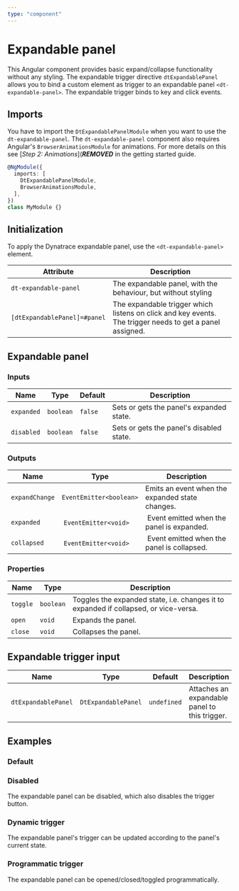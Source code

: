 ```yaml
---
type: "component"
---
```


# Expandable panel

This Angular component provides basic expand/collapse functionality without any styling. The expandable trigger directive `dtExpandablePanel` allows you to bind a custom element as trigger to an expandable panel `<dt-expandable-panel>`. The expandable trigger binds to key and click events.

## Imports

You have to import the `DtExpandablePanelModule` when you want to use the `dt-expandable-panel`.
The `dt-expandable-panel` component also requires Angular's `BrowserAnimationsModule` for animations. For more details on this see [*Step 2: Animations*](***REMOVED*** in the getting started guide.

```typescript
@NgModule({
  imports: [
    DtExpandablePanelModule,
    BrowserAnimationsModule,
  ],
})
class MyModule {}

```

## Initialization

To apply the Dynatrace expandable panel, use the `<dt-expandable-panel>` element.

| Attribute | Description |
| --- | --- |
| `dt-expandable-panel` | The expandable panel, with the behaviour, but without styling |
| `[dtExpandablePanel]=#panel` | The expandable trigger which listens on click and key events. The trigger needs to get a panel assigned. |

<docs-source-example example="DefaultExpandablePanelExample"></docs-source-example>

## Expandable panel

### Inputs

| Name | Type | Default | Description |
| --- | --- | --- | --- |
| `expanded` | `boolean` | `false` | Sets or gets the panel's expanded state. |
| `disabled` | `boolean` | `false` | Sets or gets the panel's disabled state. |

### Outputs

| Name | Type | Description |
| --- | --- | --- |
| `expandChange` | `EventEmitter<boolean>` | Emits an event when the expanded state changes. |
| `expanded` | `EventEmitter<void>` | Event emitted when the panel is expanded. |
| `collapsed` | `EventEmitter<void>` | Event emitted when the panel is collapsed. |

### Properties

| Name | Type | Description |
| --- | --- | --- |
| `toggle` | `boolean` | Toggles the expanded state, i.e. changes it to expanded if collapsed, or vice-versa. |
| `open` | `void` | Expands the panel. |
| `close` | `void` | Collapses the panel.|

## Expandable trigger input

| Name | Type | Default | Description |
| --- | --- | --- | --- |
| `dtExpandablePanel` | `DtExpandablePanel` | `undefined` | Attaches an expandable panel to this trigger. |

## Examples

### Default

<docs-source-example example="DefaultExpandablePanelExample"></docs-source-example>

### Disabled

The expandable panel can be disabled, which also disables the trigger button.

<docs-source-example example="DisabledExpandablePanelExample"></docs-source-example>

### Dynamic trigger

The expandable panel's trigger can be updated according to the panel's current state.

<docs-source-example example="DynamicTriggerExpandablePanelExample"></docs-source-example>

### Programmatic trigger

The expandable panel can be opened/closed/toggled programmatically.

<docs-source-example example="ProgrammaticExpandablePanelExample"></docs-source-example>
